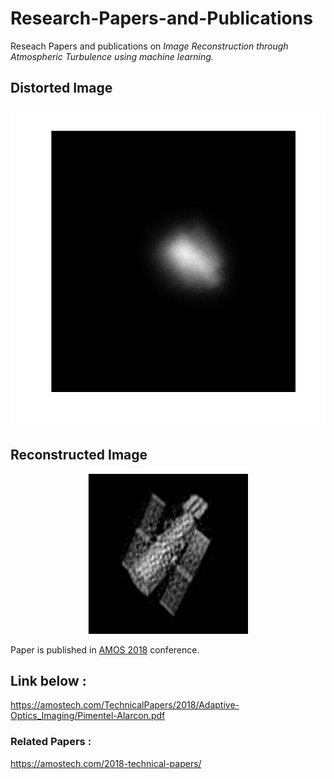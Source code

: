 # Research-Papers-and-Publications
Reseach Papers and publications on *Image Reconstruction through Atmospheric Turbulence using machine learning.*

## Distorted Image

<p align="center">
  <img src="https://github.com/ashishT1712/Research-Papers-and-Publications/blob/master/satellite_image2.jpg" width="512" height="512" title="Distorted Image">
</p>

## Reconstructed Image

<p align="center">
  <img src="https://github.com/ashishT1712/Research-Papers-and-Publications/blob/master/reconstructed.PNG" width="256" height="256" title="Reconstructed Image">
</p>

Paper is published in [AMOS 2018](https://amostech.com/) conference.

## Link below :

https://amostech.com/TechnicalPapers/2018/Adaptive-Optics_Imaging/Pimentel-Alarcon.pdf

### Related Papers :

https://amostech.com/2018-technical-papers/
